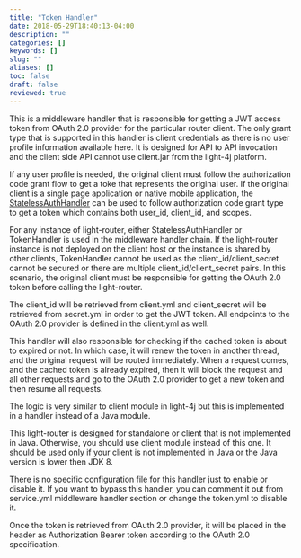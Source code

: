 ```yaml
---
title: "Token Handler"
date: 2018-05-29T18:40:13-04:00
description: ""
categories: []
keywords: []
slug: ""
aliases: []
toc: false
draft: false
reviewed: true
---
```


This is a middleware handler that is responsible for getting a JWT access token from OAuth 2.0 provider for the particular router client. The only grant type that is supported in this handler is client credentials as there is no user profile information available here. It is designed for API to API invocation and the client side API cannot use client.jar from the light-4j platform. 

If any user profile is needed, the original client must follow the authorization code grant flow to get a toke that represents the original user. If the original client is a single page application or native mobile application, the [StatelessAuthHandler][] can be used to follow authorization code grant type to get a token which contains both user_id, client_id, and scopes.

For any instance of light-router, either StatelessAuthHandler or TokenHandler is used in the middleware handler chain. If the light-router instance is not deployed on the client host or the instance is shared by other clients, TokenHandler cannot be used as the client_id/client_secret cannot be secured or there are multiple client_id/client_secret pairs. In this scenario, the original client must be responsible for getting the OAuth 2.0 token before calling the light-router. 

The client_id will be retrieved from client.yml and client_secret will be retrieved from secret.yml in order to get the JWT token. All endpoints to the OAuth 2.0 provider is defined in the client.yml as well. 

This handler will also responsible for checking if the cached token is about to expired or not. In which case, it will renew the token in another thread, and the original request will be routed immediately. When a request comes, and the cached token is already expired, then it will block the request and all other requests and go to the OAuth 2.0 provider to get a new token and then resume all requests. 

The logic is very similar to client module in light-4j but this is implemented in a handler instead of a Java module.

This light-router is designed for standalone or client that is not implemented in Java. Otherwise, you should use client module instead of this one. It should be used only if your client is not implemented in Java or the Java version is lower then JDK 8. 

There is no specific configuration file for this handler just to enable or disable it. If you want to bypass this handler, you can comment it out from service.yml middleware handler section or change the token.yml to disable it.

Once the token is retrieved from OAuth 2.0 provider, it will be placed in the header as Authorization Bearer token according to the OAuth 2.0 specification.

[StatelessAuthHandler]: /style/light-spa-4j/stateless-auth/
